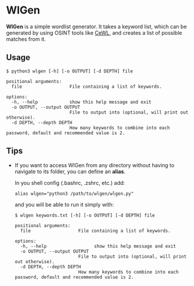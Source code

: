 # WlGen

**WlGen** is a simple wordlist generator. It takes a keyword list, which can be generated by using OSINT tools like [CeWL](https://github.com/digininja/CeWL), and creates a list of possible matches from it.

## Usage

```
$ python3 wlgen [-h] [-o OUTPUT] [-d DEPTH] file

positional arguments:
  file                  File containing a list of keywords.

options:
  -h, --help            show this help message and exit
  -o OUTPUT, --output OUTPUT
                        File to output into (optional, will print out otherwise).
  -d DEPTH, --depth DEPTH
                        How many keywords to combine into each password, default and recommended value is 2.
```

## Tips

- If you want to access WlGen from any directory without having to navigate to its folder, you can define an **alias**.

    In you shell config (.bashrc, .zshrc, etc.) add:

    ```
    alias wlgen="python3 /path/to/wlgen/wlgen.py"
    ```

    and you will be able to run it simply with:

    ```
    $ wlgen keywords.txt [-h] [-o OUTPUT] [-d DEPTH] file

    positional arguments:
      file                  File containing a list of keywords.

    options:
      -h, --help                  show this help message and exit
      -o OUTPUT, --output OUTPUT
                            File to output into (optional, will print out otherwise).
      -d DEPTH, --depth DEPTH
                            How many keywords to combine into each password, default and recommended value is 2.
    ```
